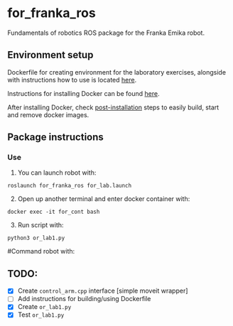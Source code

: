# for_franka_ros 

Fundamentals of robotics ROS package for the Franka Emika robot. 

## Environment setup

Dockerfile for creating environment for the laboratory exercises, alongside with instructions how to use is located [here](https://github.com/larics/docker_files/tree/master/ros-noetic/for_course_lab/or2324). 

Instructions for installing Docker can be found [here](https://docs.docker.com/engine/install/ubuntu/). 

After installing Docker, check [post-installation](https://docs.docker.com/engine/install/linux-postinstall/) steps to easily build, start and remove docker images. 


## Package instructions

### Use 

1. You can launch robot with: 
```
roslaunch for_franka_ros for_lab.launch
```

2. Open up another terminal and enter docker container with: 
```
docker exec -it for_cont bash
```

3. Run script with: 

```
python3 or_lab1.py
``` 

#Command robot with: 

## TODO: 
- [x] Create `control_arm.cpp` interface [simple moveit wrapper]
- [ ] Add instructions for building/using Dockerfile 
- [x] Create `or_lab1.py`
- [x] Test `or_lab1.py` 
